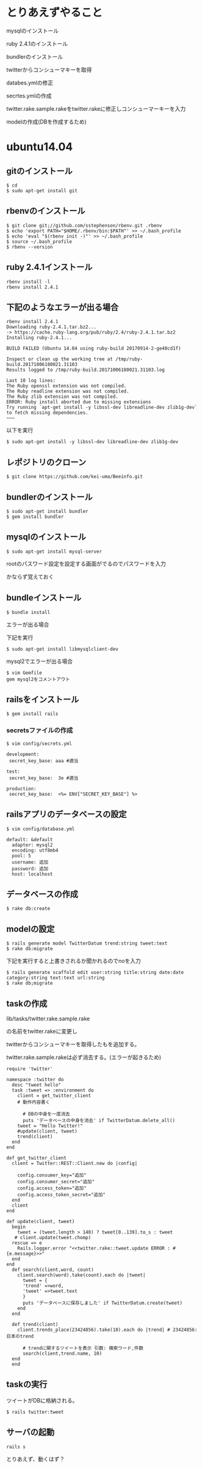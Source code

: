# とりあえずやること
mysqlのインストール

ruby 2.4.1のインストール

bundlerのインストール

twitterからコンシューマキーを取得

databes.ymlの修正

secrtes.ymlの作成

twitter.rake.sample.rakeをtwitter.rakeに修正しコンシューマーキーを入力

modelの作成(DBを作成するため)



# ubuntu14.04

## gitのインストール

```
$ cd
$ sudo apt-get install git
```

## rbenvのインストール
```
$ git clone git;//github.com/sstephenson/rbenv.git .rbenv
$ echo 'export PATH="$HOME/.rbenv/bin:$PATH"' >> ~/.bash_profile  
$ echo 'eval "$(rbenv init -)"' >> ~/.bash_profile  
$ source ~/.bash_profile
$ rbenv --version

```

## ruby 2.4.1インストール
```
rbenv install -l
rbenv install 2.4.1

```

## 下記のようなエラーが出る場合
```
rbenv install 2.4.1
Downloading ruby-2.4.1.tar.bz2...
-> https://cache.ruby-lang.org/pub/ruby/2.4/ruby-2.4.1.tar.bz2
Installing ruby-2.4.1...

BUILD FAILED (Ubuntu 14.04 using ruby-build 20170914-2-ge40cd1f)

Inspect or clean up the working tree at /tmp/ruby-build.20171006180021.31103
Results logged to /tmp/ruby-build.20171006180021.31103.log

Last 10 log lines:
The Ruby openssl extension was not compiled.
The Ruby readline extension was not compiled.
The Ruby zlib extension was not compiled.
ERROR: Ruby install aborted due to missing extensions
Try running `apt-get install -y libssl-dev libreadline-dev zlib1g-dev` to fetch missing dependencies.
~~~
```

以下を実行
```
$ sudo apt-get install -y libssl-dev libreadline-dev zlib1g-dev
```

## レポジトリのクローン
```
$ git clone https://github.com/kei-uma/Beeinfo.git
```
## bundlerのインストール
```
$ sudo apt-get install bundler
$ gem install bundler
```

## mysqlのインストール
```
$ sudo apt-get install mysql-server
```

rootのパスワード設定を設定する画面がでるのでパスワードを入力

かならず覚えておく

## bundleインストール

```
$ bundle install
```

エラーが出る場合

下記を実行
```
$ sudo apt-get install libmysqlclient-dev
```

mysql2でエラーが出る場合

```
$ vim Gemfile
gem mysql2をコメントアウト
```

## railsをインストール
```
$ gem install rails
```

### secretsファイルの作成
```
$ vim config/secrets.yml

development:
 secret_key_base: aaa #適当

test:
 secret_key_base:  3e #適当

production:
 secret_key_base:  <%= ENV["SECRET_KEY_BASE"] %>
```

## railsアプリのデータベースの設定
```
$ vim config/database.yml

default: &default
  adapter: mysql2
  encoding: utf8mb4
  pool: 5
  username: 追加
  password: 追加
  host: localhost
```

  ## データベースの作成

  ```
  $ rake db:create
  ```



## modelの設定
```
$ rails generate model TwitterDatum trend:string tweet:text
$ rake db:migrate
```

下記を実行すると上書きされるか聞かれるのでnoを入力

```
$ rails generate scaffold edit user:string title:string date:date category:string text:text url:string
$ rake db;migrate
```

## taskの作成

lib/tasks/twitter.rake.sample.rake

の名前をtwitter.rakeに変更し

twitterからコンシューマキーを取得したもを追加する。

twitter.rake.sample.rakeは必ず消去する。(エラーが起きるため)
```
require 'twitter'

namespace :twitter do
  desc "tweet hello"
  task :tweet => :environment do
    client = get_twitter_client
    # 動作内容書く

      # DBの中身を一度消去
      puts 'データベースの中身を消去' if TwitterDatum.delete_all()
    tweet = "Hello Twitter!"
    #update(client, tweet)
    trend(client)
  end
end

def get_twitter_client
  client = Twitter::REST::Client.new do |config|

    config.consumer_key="追加"
    config.consumer_secret="追加"
    config.access_token="追加"
    config.access_token_secret="追加"
  end
  client
end

def update(client, tweet)
  begin
    tweet = (tweet.length > 140) ? tweet[0..139].to_s : tweet
   # client.update(tweet.chomp)
  rescue => e
    Rails.logger.error "<<twitter.rake::tweet.update ERROR : #{e.message}>>"
  end
end
  def search(client,word, count)
    client.search(word).take(count).each do |tweet|
      tweet = {
      'trend' =>word,
      'tweet' =>tweet.text
      }
      puts 'データベースに保存しました' if TwitterDatum.create(tweet)
    end
  end

  def trend(client)
    client.trends_place(23424856).take(10).each do |trend| # 23424856:日本のtrend

      # trendに関するツイートを表示 引数: 検索ワード,件数
      search(client,trend.name, 10)
  end
  end
```

## taskの実行

ツイートがDBに格納される。

```
$ rails twitter:tweet
```

## サーバの起動
```
rails s
```

とりあえず、動くはず？
